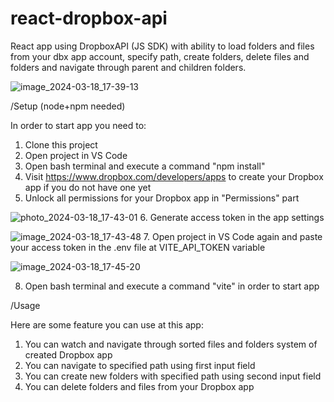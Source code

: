 # react-dropbox-api
React app using DropboxAPI (JS SDK) with ability to load folders and files from your dbx app account, specify path, create folders, delete files and folders and navigate through parent and children folders.

![image_2024-03-18_17-39-13](https://github.com/Tigrathaboi/react-dropbox-api/assets/47396710/45807559-8b0a-4c65-b038-189ac635c3a8)

/Setup (node+npm needed)

In order to start app you need to:
1. Clone this project
2. Open project in VS Code
3. Open bash terminal and execute a command "npm install"
4. Visit https://www.dropbox.com/developers/apps to create your Dropbox app if you do not have one yet
5. Unlock all permissions for your Dropbox app in "Permissions" part

![photo_2024-03-18_17-43-01](https://github.com/Tigrathaboi/react-dropbox-api/assets/47396710/7122028e-852a-43f9-8c68-64b34d1aa65e)
6. Generate access token in the app settings

![image_2024-03-18_17-43-48](https://github.com/Tigrathaboi/react-dropbox-api/assets/47396710/3e944875-7922-4d85-817d-f73bb6a1fa3c)
7. Open project in VS Code again and paste your access token in the .env file at VITE_API_TOKEN variable

![image_2024-03-18_17-45-20](https://github.com/Tigrathaboi/react-dropbox-api/assets/47396710/33b7907d-0580-4727-8ec4-7f514e955741)

8. Open bash terminal and execute a command "vite" in order to start app

/Usage

Here are some feature you can use at this app:
1. You can watch and navigate through sorted files and folders system of created Dropbox app
2. You can navigate to specified path using first input field
3. You can create new folders with specified path using second input field
4. You can delete folders and files from your Dropbox app
